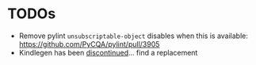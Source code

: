 # TODOs

- Remove pylint `unsubscriptable-object` disables when this is available: <https://github.com/PyCQA/pylint/pull/3905>
- Kindlegen has been [discontinued](https://goodereader.com/blog/kindle/amazon-discontinues-kindlegen)... find a replacement
